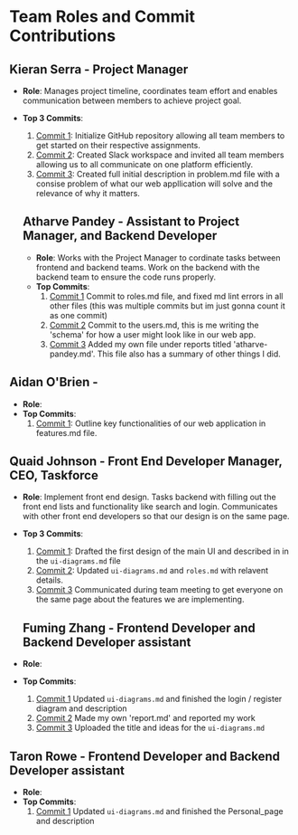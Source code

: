 # Team Roles and Commit Contributions

## Kieran Serra - Project Manager

- **Role**: Manages project timeline, coordinates team effort and enables communication between members to achieve project goal.
- **Top 3 Commits**:

  1. [Commit 1](https://github.com/kserra1/CS326Team2/commit/abd7afde6bdb0a6cb865082c2b7780db0b5f0e7e): Initialize GitHub repository allowing all team members to get started on their respective assignments.
  2. [Commit 2](https://github.com/kserra1/CS326Team2/commit/fbb887eb29716258daff32c4ab99ae0e7a9d517e): Created Slack workspace and invited all team members allowing us to all communicate on one platform efficiently.
  3. [Commit 3](https://github.com/kserra1/CS326Team2/commit/2b3e06fe699464d31a1996ab2cf6b68e47108aaf): Created full initial description in problem.md file with a consise problem of what our web appllication will solve and the relevance of why it matters.

  ## Atharve Pandey - Assistant to Project Manager, and Backend Developer

  - **Role**: Works with the Project Manager to cordinate tasks between frontend and backend teams. Work on the backend with the backend team to ensure the code runs properly.
  - **Top Commits**:
    1. [Commit 1](https://github.com/kserra1/CS326Team2/commit/d519488db7a9179fb9fe15cbf7ae5593a471888f)
       Commit to roles.md file, and fixed md lint errors in all other files (this was multiple commits but im just gonna count it as one commit)
    2. [Commit 2](https://github.com/kserra1/CS326Team2/commit/69c0acd0dd56fa68ba29f63a9dc31cd48b5e07a0)
       Commit to the users.md, this is me writing the 'schema' for how a user might look like in our web app.
    3. [Commit 3](https://github.com/kserra1/CS326Team2/commit/6832b3f9e0d54b97804ca39e27f1ab6d9b624500)
       Added my own file under reports titled 'atharve-pandey.md'. This file also has a summary of other things I did.

## Aidan O'Brien -

- **Role**:
- **Top Commits**:
  1. [Commit 1](https://github.com/kserra1/CS326Team2/blob/main/team/m2/features.md): Outline key functionalities of our web application in features.md file.

## Quaid Johnson - Front End Developer Manager, CEO, Taskforce

- **Role**: Implement front end design. Tasks backend with filling out the front end lists and functionality like search and login. Communicates with other front end developers so that our design is on the same page.
- **Top 3 Commits**:

  1. [Commit 1](https://github.com/kserra1/CS326Team2/commit/027f53fd6c607c94b8883a405df57d47755596a9): Drafted the first design of the main UI and described in in the `ui-diagrams.md` file
  2. [Commit 2](https://github.com/kserra1/CS326Team2/commit/48fff75f681225d78bc57edd291e0e74bd95dd33): Updated `ui-diagrams.md` and `roles.md` with relavent details.
  3. [Commit 3](https://github.com/kserra1/CS326Team2/commit/) Communicated during team meeting to get everyone on the same page about the features we are implementing.

  ## Fuming Zhang - Frontend Developer and Backend Developer assistant

- **Role**:
- **Top Commits**:
  1. [Commit 1](https://github.com/SonnyZhan/CS326Team2/commit/ec7ee3e5e4c11745a5692080d89a7e862128c92e) Updated `ui-diagrams.md` and finished the login / register diagram and description
  2. [Commit 2](https://github.com/SonnyZhan/CS326Team2/commit/aeea06fc8ec4034248f97ee75afab415f8c070e5) Made my own 'report.md' and reported my work
  3. [Commit 3](https://github.com/SonnyZhan/CS326Team2/commit/40be6bb74bd3eb9e3f6597abcc51f7bd81b4ec10) Uploaded the title and ideas for the `ui-diagrams.md`

## Taron Rowe - Frontend Developer and Backend Developer assistant

- **Role**:
- **Top Commits**:
  1. [Commit 1](https://github.com/kserra1/CS326Team2/commit/0448594049aca8202535cacf832fb99001800a6a) Updated `ui-diagrams.md` and finished the Personal_page and description